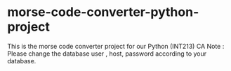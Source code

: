 # morse-code-converter-python-project
This is the morse code converter project for our Python (INT213) CA
Note : Please change the database user , host, password according to your database.
